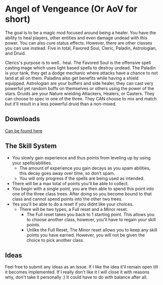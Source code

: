 # Angel of Vengeance (Or AoV for short)
  The goal is to be a magic mod focused around being a healer. You have the ability to heal players, other entities and even damage undead with this power. You can also cure status effects. However, there are other classes you can use instead. Five in total, Favored Soul, Cleric, Paladin, Astrologian, and Druid.

  Clerics's purpose is to well.. heal. The Favored Soul is the offensive spell casting mage which uses light based spells to destroy undead. The Paladin is your tank, they get a dodge mechanic where attacks have a chance to not land at all on them. Paladins also get benefits while having a shield equipped. Astrologian are your buffers and side healer, they can cast very powerful yet random buffs on themselves or others using the power of the stars. Druids are your Nature wielding Attackers, Healers, or Casters. They can choose to spec in one of the three. They CAN choose to mix and match but it'll result in a less powerful druid than a non-mixed.
  
## Downloads
  [Can be found here](https://minecraft.curseforge.com/projects/angel-of-vengeance)

## The Skill System
  * You slowly gain experience and thus points from leveling up by using your spells/abilities.
    * The amount of experience you gain decays as you spam abilities, this decay goes away over time, so don't spam.
    * You will only progress if the spells are being used as intended.
  * There will be a max total of points you'll be able to collect.
  * You begin with a single point, you are then able to spend this point into one of the three class trees. After doing so you become bound to that class and cannot spend points into the other two trees.
  * Yes you'll be able to do a reset if you didnt like your choices.
    * There will be two types, a Full reset and a Minor reset.
      * The Full reset takes you back to 1 starting point. This allows you to choose another class, however, you'll have to regain your skill points.
      * Unlike the Full Reset, The Minor reset allows you to keep any skill points you have earned. However, you will not be given the choice to pick another class.

## Ideas
  Feel free to submit any ideas as an issue. If I like the idea it'll remain open till it becomes implemented. If I really don't like it I will close it with reasons why, don't take it personally :) It could have to do with balance after all.
